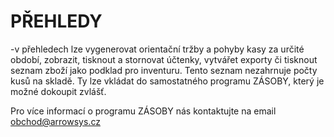 # PŘEHLEDY

-v přehledech lze vygenerovat orientační tržby a pohyby kasy za určité období, zobrazit, tisknout a stornovat účtenky, vytvářet exporty či tisknout seznam zboží jako podklad pro inventuru. Tento seznam nezahrnuje počty kusů na skladě. Ty lze vkládat do samostatného programu ZÁSOBY, který je možné dokoupit zvlášť. 



Pro více informací o programu ZÁSOBY nás kontaktujte na email obchod@arrowsys.cz 



